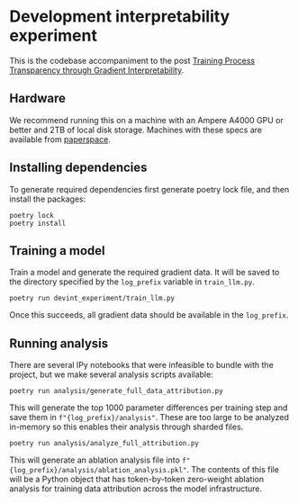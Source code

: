 # Development interpretability experiment

This is the codebase accompaniment to the post [Training Process Transparency through Gradient Interpretability](https://www.lesswrong.com/posts/DtkA5jysFZGv7W4qP/training-process-transparency-through-gradient).

## Hardware

We recommend running this on a machine with an Ampere A4000 GPU or better and 2TB of local disk storage. Machines with these specs are available from [paperspace](https://paperspace.com/).

## Installing dependencies

To generate required dependencies first generate poetry lock file, and then install the packages:

```
poetry lock
poetry install
```

## Training a model

Train a model and generate the required gradient data. It will be saved to the directory specified by the `log_prefix` variable in `train_llm.py`.

```
poetry run devint_experiment/train_llm.py
```

Once this succeeds, all gradient data should be available in the `log_prefix`.

## Running analysis

There are several IPy notebooks that were infeasible to bundle with the project, but we make several analysis
scripts available:

```
poetry run analysis/generate_full_data_attribution.py
```

This will generate the top 1000 parameter differences per training step and save them in `f"{log_prefix}/analysis"`.
These are too large to be analyzed in-memory so this enables their analysis through sharded files.

```
poetry run analysis/analyze_full_attribution.py
```

This will generate an ablation analysis file into `f"{log_prefix}/analysis/ablation_analysis.pkl"`. The contents of this file will be
a Python object that has token-by-token zero-weight ablation analysis for training data attribution across the model infrastructure.


